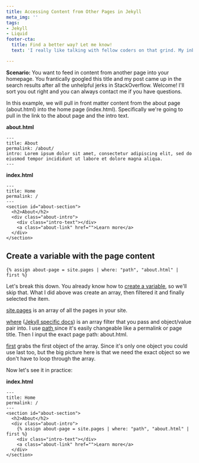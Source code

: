 ```yaml
---
title: Accessing Content from Other Pages in Jekyll
meta_img: ''
tags:
- Jekyll
- Liquid
footer-cta:
  title: Find a better way? Let me know!
  text: 'I really like talking with fellow coders on that grind. My inbox is open. '

---
```

**Scenario:** You want to feed in content from another page into your homepage. You frantically googled this title and my post came up in the search results after all the unhelpful jerks in StackOverflow. Welcome! I'll sort you out right and you can always contact me if you have questions.

In this example, we will pull in front matter content from the about page (about.html) into the home page (index.html). Specifically we're going to pull in the link to the about page and the intro text.

**about.html**

    ---
    title: About
    permalink: /about/
    intro: Lorem ipsum dolor sit amet, consectetur adipiscing elit, sed do eiusmod tempor incididunt ut labore et dolore magna aliqua.
    ---

**index.html**

    ---
    title: Home
    permalink: /
    ---
    <section id="about-section">
      <h2>About</h2>
      <div class="about-intro">
      	<div class="intro-text"></div>
        <a class="about-link" href="">Learn more</a>
      </div>
    </section>

## Create a variable with the page content

    {% assign about-page = site.pages | where: "path", "about.html" | first %}

Let's break this down. You already know how to [create a variable](https://shopify.github.io/liquid/tags/variable/), so we'll skip that. What I did above was create an array, then filtered it and finally selected the item. 

[site.pages](https://jekyllrb.com/docs/variables/#site-variables) is an array of all the pages in your site. 

[where](https://shopify.github.io/liquid/filters/where/) ([Jekyll specific docs](https://jekyllrb.com/docs/liquid/filters/)) is an array filter that you pass and object/value pair into. I use [path ](https://jekyllrb.com/docs/variables/#page-variables)since it's easily changeable like a permalink or page title. Then I input the exact page path: about.html. 

[first]() grabs the first object of the array. Since it's only one object you could use last too, but the big picture here is that we need the exact object so we don't have to loop through the array. 

Now let's see it in practice: 

**index.html**

    ---
    title: Home
    permalink: /
    ---
    <section id="about-section">
      <h2>About</h2>
      <div class="about-intro">
      	{% assign about-page = site.pages | where: "path", "about.html" | first %}
      	<div class="intro-text"></div>
        <a class="about-link" href="">Learn more</a>
      </div>
    </section>
    